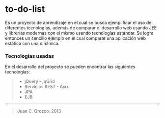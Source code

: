 to-do-list
==========

Es un proyecto de aprendizaje en el cual se busca ejemplificar el uso de diferentes tecnologías, además de comparar el desarrollo web usando JEE y librerías modernas con el mismo usando tecnologías estándar. Se logra entonces un sencillo ejemplo en el cual comparar una aplicación web estática con una dinámica.


### Tecnologías usadas
En el desarrollo del proyecto se pueden encontrar las siguientes tecnologías:
> * jQuery - jqGrid
> * Servicios REST - Ajax
> * JPA
> * EJB

- - -
> Juan C. Orozco.
> 2013
